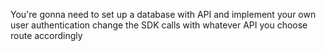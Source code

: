 You're gonna need to set up a database with API and implement your own user authentication
change the SDK calls with whatever API you choose
route accordingly
